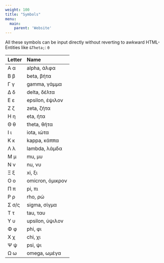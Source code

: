 ```yaml
---
weight: 100
title: "Symbols"
menu:
  main:
    parent: 'Website'
---
```


All these symbols can be input directly without reverting to awkward HTML-Entities like `&Theta;`: `Θ`

| Letter | Name |
|:--------|:-------|
|Α α|alpha, άλφα|
|Β β|beta, βήτα|
|Γ γ|gamma, γάμμα|
|Δ δ|delta, δέλτα|
|Ε ε|epsilon, έψιλον|
|Ζ ζ|zeta, ζήτα|
|Η η|eta, ήτα|
|Θ θ|theta, θήτα|
|Ι ι|iota, ιώτα|
|Κ κ|kappa, κάππα|
|Λ λ|lambda, λάμδα|
|Μ μ|mu, μυ|
|Ν ν|nu, νυ|
|Ξ ξ|xi, ξι|
|Ο ο|omicron, όμικρον|
|Π π|pi, πι|
|Ρ ρ|rho, ρώ|
|Σ σ/ς|sigma, σίγμα|
|Τ τ|tau, ταυ|
|Υ υ|upsilon, ύψιλον|
|Φ φ|phi, φι|
|Χ χ|chi, χι|
|Ψ ψ|psi, ψι|
|Ω ω|omega, ωμέγα|
